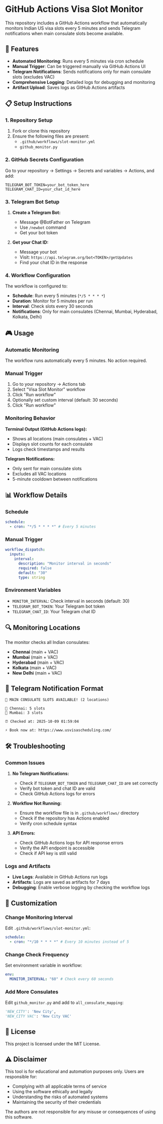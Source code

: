# GitHub Actions Visa Slot Monitor

This repository includes a GitHub Actions workflow that automatically monitors Indian US visa slots every 5 minutes and sends Telegram notifications when main consulate slots become available.

## 🚀 Features

- **Automated Monitoring**: Runs every 5 minutes via cron schedule
- **Manual Trigger**: Can be triggered manually via GitHub Actions UI
- **Telegram Notifications**: Sends notifications only for main consulate slots (excludes VAC)
- **Comprehensive Logging**: Detailed logs for debugging and monitoring
- **Artifact Upload**: Saves logs as GitHub Actions artifacts

## 📋 Setup Instructions

### 1. Repository Setup

1. Fork or clone this repository
2. Ensure the following files are present:
   - `.github/workflows/slot-monitor.yml`
   - `github_monitor.py`

### 2. GitHub Secrets Configuration

Go to your repository → Settings → Secrets and variables → Actions, and add:

```
TELEGRAM_BOT_TOKEN=your_bot_token_here
TELEGRAM_CHAT_ID=your_chat_id_here
```

### 3. Telegram Bot Setup

1. **Create a Telegram Bot:**

   - Message @BotFather on Telegram
   - Use `/newbot` command
   - Get your bot token

2. **Get your Chat ID:**
   - Message your bot
   - Visit: `https://api.telegram.org/bot<TOKEN>/getUpdates`
   - Find your chat ID in the response

### 4. Workflow Configuration

The workflow is configured to:

- **Schedule**: Run every 5 minutes (`*/5 * * * *`)
- **Duration**: Monitor for 5 minutes per run
- **Interval**: Check slots every 30 seconds
- **Notifications**: Only for main consulates (Chennai, Mumbai, Hyderabad, Kolkata, Delhi)

## 🎮 Usage

### Automatic Monitoring

The workflow runs automatically every 5 minutes. No action required.

### Manual Trigger

1. Go to your repository → Actions tab
2. Select "Visa Slot Monitor" workflow
3. Click "Run workflow"
4. Optionally set custom interval (default: 30 seconds)
5. Click "Run workflow"

### Monitoring Behavior

**Terminal Output (GitHub Actions logs):**

- Shows all locations (main consulates + VAC)
- Displays slot counts for each consulate
- Logs check timestamps and results

**Telegram Notifications:**

- Only sent for main consulate slots
- Excludes all VAC locations
- 5-minute cooldown between notifications

## 📊 Workflow Details

### Schedule

```yaml
schedule:
  - cron: "*/5 * * * *" # Every 5 minutes
```

### Manual Trigger

```yaml
workflow_dispatch:
  inputs:
    interval:
      description: "Monitor interval in seconds"
      required: false
      default: "30"
      type: string
```

### Environment Variables

- `MONITOR_INTERVAL`: Check interval in seconds (default: 30)
- `TELEGRAM_BOT_TOKEN`: Your Telegram bot token
- `TELEGRAM_CHAT_ID`: Your Telegram chat ID

## 🔍 Monitoring Locations

The monitor checks all Indian consulates:

- **Chennai** (main + VAC)
- **Mumbai** (main + VAC)
- **Hyderabad** (main + VAC)
- **Kolkata** (main + VAC)
- **New Delhi** (main + VAC)

## 📱 Telegram Notification Format

```
🎯 MAIN CONSULATE SLOTS AVAILABLE! (2 locations)

📍 Chennai: 5 slots
📍 Mumbai: 3 slots

⏰ Checked at: 2025-10-09 01:59:04

⚡ Book now at: https://www.usvisascheduling.com/
```

## 🛠️ Troubleshooting

### Common Issues

1. **No Telegram Notifications:**

   - Check if `TELEGRAM_BOT_TOKEN` and `TELEGRAM_CHAT_ID` are set correctly
   - Verify bot token and chat ID are valid
   - Check GitHub Actions logs for errors

2. **Workflow Not Running:**

   - Ensure the workflow file is in `.github/workflows/` directory
   - Check if the repository has Actions enabled
   - Verify cron schedule syntax

3. **API Errors:**
   - Check GitHub Actions logs for API response errors
   - Verify the API endpoint is accessible
   - Check if API key is still valid

### Logs and Artifacts

- **Live Logs**: Available in GitHub Actions run logs
- **Artifacts**: Logs are saved as artifacts for 7 days
- **Debugging**: Enable verbose logging by checking the workflow logs

## 🔧 Customization

### Change Monitoring Interval

Edit `.github/workflows/slot-monitor.yml`:

```yaml
schedule:
  - cron: "*/10 * * * *" # Every 10 minutes instead of 5
```

### Change Check Frequency

Set environment variable in workflow:

```yaml
env:
  MONITOR_INTERVAL: "60" # Check every 60 seconds
```

### Add More Consulates

Edit `github_monitor.py` and add to `all_consulate_mapping`:

```python
'NEW_CITY': 'New City',
'NEW_CITY VAC': 'New City VAC'
```

## 📄 License

This project is licensed under the MIT License.

## ⚠️ Disclaimer

This tool is for educational and automation purposes only. Users are responsible for:

- Complying with all applicable terms of service
- Using the software ethically and legally
- Understanding the risks of automated systems
- Maintaining the security of their credentials

The authors are not responsible for any misuse or consequences of using this software.
